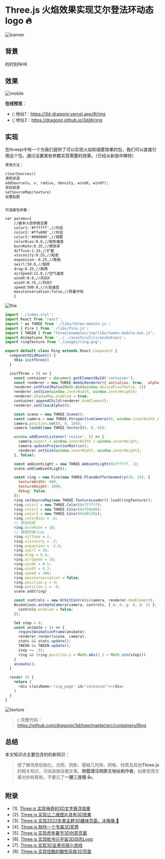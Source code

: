 # Three.js 火焰效果实现艾尔登法环动态logo 🔥

![banner](./images/banner.gif)

## 背景

的时刻NHK

## 效果

![mobile](./images/mobile.png)

**在线预览**：

* `👀` 地址1：<https://3d-dragonir.vercel.app/#/ring>
* `👀` 地址2：<https://dragonir.github.io/3d/#/ring>

## 实现

在threejs中有一个为我们提供了可以实现火焰和烟雾效果的包，我们可以直接引用这个包，通过设置某些参数实现需要的效果。（已经从新版中移除）

```txt
常用方法：

clearSources()
清除资源
addSource(u, v, radius, density, windX, windY);
添加资源
setSourceMap(texture)
设置贴图


可选属性参数：

var params={
    //基本火焰参数设置
    color1:'#ffffff',//内焰
    color2:'#ffa000',//外焰
    color3:'#000000',//烟雾
    colorBias:0.8,//颜色偏差
    burnRate:0.35,//燃烧率
    diffuse:1.33,//扩散
    viscosity:0.25,//粘度
    expansion:-0.25,//膨胀
    swirl:50.0,//旋转
    drag:0.35,//拖拽
    airSpeed:12.0,//空气速度
    windX:0.0,//风向X
    windY:0.75,//风向Y
    speed:500.0,//火焰速度
    massConservation:false,//质量守恒
    }

```

![fire](./images/fire.png)

```js
import './index.styl';
import React from 'react';
import * as THREE from './libs/three.module.js';
import { Fire } from './libs/Fire.js';
import { TWEEN } from "three/examples/jsm/libs/tween.module.min.js";
import Animations from '../../assets/utils/animations';
import ringTexture from './images/ring.png';

export default class Ring extends React.Component {
  componentDidMount() {
    this.initThree()
  }

  initThree = () => {
    const container = document.getElementById('container');
    const renderer = new THREE.WebGLRenderer({ antialias: true,  alpha: true });
    renderer.setPixelRatio(Math.min(window.devicePixelRatio, 2))
    renderer.setSize(window.innerWidth, window.innerHeight);
    renderer.shadowMap.enabled = true;
    container.appendChild(renderer.domElement);
    renderer.setClearAlpha(0);

    const scene = new THREE.Scene();
    const camera = new THREE.PerspectiveCamera(60, window.innerWidth / window.innerHeight, 0.1, 1000);
    camera.position.set(0, 0, 100);
    camera.lookAt(new THREE.Vector3(0, 0, 0));

    window.addEventListener('resize', () => {
      camera.aspect = window.innerWidth / window.innerHeight;
      camera.updateProjectionMatrix();
      renderer.setSize(window.innerWidth, window.innerHeight);
    }, false);

    const ambientLight = new THREE.AmbientLight(0xffffff, 1);
    scene.add(ambientLight);

    const ring = new Fire(new THREE.PlaneBufferGeometry(20, 25), {
      textureWidth: 800,
      textureHeight: 1000,
      debug: false,
    });
    ring.setSourceMap(new THREE.TextureLoader().load(ringTexture));
    ring.color1 = new THREE.Color(0xffffff);
    ring.color2 = new THREE.Color(0xf59e00);
    ring.color3 = new THREE.Color(0x08120a);
    ring.colorBias = .6;
    // 燃烧效果
    ring.burnRate = 10;
    // 模糊效果ring
    ring.diffuse = 1;
    ring.viscosity = .5;
    ring.expansion = -1.6;
    ring.swirl = 10;
    ring.drag = 0.4;
    ring.airSpeed = 18;
    ring.windX = 0.1;
    ring.windY = 0.2;
    ring.speed = 100;
    ring.massConservation = false;
    ring.position.y = 4;
    ring.position.z = -6;
    scene.add(ring)

    const controls = new OrbitControls(camera, renderer.domElement);
    Animations.animateCamera(camera, controls, { x: 0, y: 0, z: 22 }, { x: 0, y: 0, z: 0 }, 2400, () => {
      controls.enabled = false;
    });

    let step = 0;
    const animate = () => {
      requestAnimationFrame(animate);
      renderer.render(scene, camera);
      stats && stats.update();
      TWEEN && TWEEN.update();
      step += .03;
      ring && (ring.position.y = Math.abs(2.2 + Math.sin(step)))
    }
    animate();
  }

  render () {
    return (
      <div className='ring_page' id="container"></div>
    )
  }
}
```

![texture](./images/texture.png)

> `🔗` 完整代码：<https://github.com/dragonir/3d/tree/master/src/containers/Ring>

## 总结

本文知识点主要包含的的新知识：

> 想了解场景初始化、光照、阴影、基础几何体、网格、材质及其他**Three.js**的相关知识，可阅读我往期文章。**转载请注明原文地址和作者**。如果觉得文章对你有帮助，不要忘了**一键三连哦 👍**。

## 附录

* [1]. [Three.js 实现神奇的3D文字悬浮效果](https://juejin.cn/post/7072899771819622413)
* [2]. [Three.js 实现让二维图片具有3D效果](https://juejin.cn/post/7067344398912061454)
* [3]. [Three.js 实现2022冬奥主题3D趣味页面，冰墩墩 🐼](https://juejin.cn/post/7060292943608807460)
* [4]. [Three.js 制作一个专属3D奖牌](https://juejin.cn/post/7055079293247815711)
* [5]. [Three.js 实现虎年春节3D创意页面](https://juejin.cn/post/7051745314914435102)
* [6]. [Three.js 实现脸书元宇宙3D动态Logo](https://juejin.cn/post/7031893833163997220)
* [7]. [Three.js 实现3D全景侦探小游戏](https://juejin.cn/post/7042298964468564005)
* [8]. [Three.js 实现炫酷的酸性风格3D页面](https://juejin.cn/post/7012996721693163528)